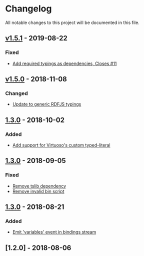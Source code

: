 # Changelog
All notable changes to this project will be documented in this file.

<a name="v1.5.1"></a>
## [v1.5.1](https://github.com/rubensworks/sparqljson-parse.js/compare/v1.5.0...v1.5.1) - 2019-08-22

### Fixed
* [Add required typings as dependencies, Closes #11](https://github.com/rubensworks/sparqljson-parse.js/commit/d5d2b1e9c15b6a8269d3595439760058c4433c9a)

<a name="v1.5.0"></a>
## [v1.5.0](https://github.com/rubensworks/sparqljson-parse.js/compare/v1.4.0...v1.5.0) - 2018-11-08

### Changed
* [Update to generic RDFJS typings](https://github.com/rubensworks/sparqljson-parse.js/commit/f0c44dd7f5d19dbe626b292353f4de169c0b4939)

<a name="1.4.0"></a>
## [1.3.0](https://github.com/rubensworks/sparqljson-parse.js/compare/v1.3.1...v1.4.0) - 2018-10-02
### Added
- [Add support for Virtuoso's custom typed-literal](https://github.com/rubensworks/sparqljson-parse.js/commit/d26c08c1028b0defc58f84cfa7a4f3fcbe15d2b5)

<a name="1.3.1"></a>
## [1.3.0](https://github.com/rubensworks/sparqljson-parse.js/compare/v1.3.0...v1.3.1) - 2018-09-05
### Fixed
- [Remove tslib dependency](https://github.com/rubensworks/sparqljson-parse.js/commit/969b0b03f22b578bb2a67641c663bd057392c284)
- [Remove invalid bin script](https://github.com/rubensworks/sparqljson-parse.js/commit/b111b4904d07f9ce81ca7d7bffaa659d3fee4d4c)

<a name="1.3.0"></a>
## [1.3.0](https://github.com/rubensworks/sparqljson-parse.js/compare/v1.2.0...v1.3.0) - 2018-08-21
### Added
- [Emit 'variables' event in bindings stream](https://github.com/rubensworks/sparqljson-parse.js/commit/b2421decfded34fb68e7ebacabf887f6063aa531)

<a name="1.2.0"></a>
## [1.2.0] - 2018-08-06
